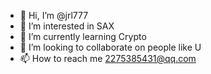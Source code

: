 - 👋 Hi, I’m @jrl777
- 👀 I’m interested in SAX
- 🌱 I’m currently learning Crypto
- 💞️ I’m looking to collaborate on people like U
- 📫 How to reach me 2275385431@qq.com

<!---
jrl777/jrl777 is a ✨ special ✨ repository because its `README.md` (this file) appears on your GitHub profile.
You can click the Preview link to take a look at your changes.
--->
